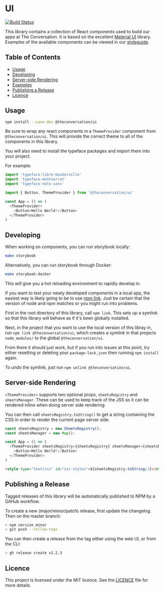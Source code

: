 # UI

[![Build Status](https://github.com/conversation/ui/actions/workflows/test.yml/badge.svg?branch=main)](https://github.com/conversation/ui/actions/workflows/test.yml)

This library contains a collection of React components used to build our apps
at The Conversation. It is based on the excellent [Material
UI](https://material-ui.com) library. Examples of the available components can
be viewed in our [styleguide](http://styleguide.theconversation.com).

## Table of Contents

* [Usage](#usage)
* [Developing](#developing)
* [Server-side Rendering](#server-side-rendering)
* [Examples](#examples)
* [Publishing a Release](#publishing-a-release)
* [Licence](#licence)

## Usage

```bash
npm install --save-dev @theconversation/ui
```

Be sure to wrap any react components in a `ThemeProvider` component
from `@theconversation/ui`. This will provide the correct theme to all of
the components in this library.

You will also need to install the typeface packages and import them into your
project.

For example:

```js
import 'typeface-libre-baskerville'
import 'typeface-montserrat'
import 'typeface-noto-sans'

import { Button, ThemeProvider } from '@theconversation/ui'

const App = () => (
  <ThemeProvider>
    <Button>Hello World!</Button>
  </ThemeProvider>
)
```

## Developing

When working on components, you can run storybook locally:

```sh
make storybook
```

Alternatively, you can run storybook through Docker:

```sh
make storybook-docker
```

This will give you a hot reloading environment to rapidly develop in.

If you want to test your newly developed components in a local app, the easiest
way is likely going to be to use [npm link](https://docs.npmjs.com/cli/link.html).
Just be certain that the version of node and npm matches or you might run into problems.

First in the root directory of this library, call `npm link`. This sets up a symlink
so that this library will behave as if it's been globally installed.

Next, in the project that you want to use the local version of this libray in, run
`npm link @theconversation/ui`, which creates a symlink in that projects `node_modules/`
to the global `@theconversation/ui`.

From there it should just work, but if you run into issues at this point, try either
resetting or deleting your `package-lock.json` then running `npm install` again.

To undo the symlink, just run `npm unlink @theconversation/ui`.


## Server-side Rendering

`<ThemeProvider>` supports two optional props, `sheetsRegistry` and
`sheetsManager`. These can be used to keep track of the JSS so it can be
rendered inline when doing server side rendering.

You can then call `sheetsRegistry.toString()` to get a string containing the
CSS in order to render the current page server side.

```js
const sheetsRegistry = new SheetsRegistry();
const sheetsManager = new Map();

const App = () => (
  <ThemeProvider sheetsRegistry={sheetsRegistry} sheetsManager={sheetsManager}>
    <Button>Hello World!</Button>
  </ThemeProvider>
)
```

```html
<style type="text/css" id="ssr-styles">${sheetsRegistry.toString()}</style>
```

## Publishing a Release

Tagged releases of this library will be automatically published to NPM by a
GitHub workflow.

To create a new (major/minor/patch) release, first update the changelog. Then
on the master branch:

```sh
> npm version minor
> git push --follow-tags
```

You can then create a release from the tag either using the web UI, or from the CLI:

```sh
> gh release create v1.2.3
```

## Licence

This project is licensed under the MIT licence. See the
[LICENCE](https://github.com/conversation/ui/blob/master/LICENCE.md) file for
more details.

